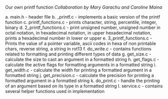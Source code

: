 Our own printf function
_Collaboration by Mary Garachu and Caroline Maina_

a. main.h - header file
b. _printf.c - implements a basic version of the printf function
c. printf_functions.c - prints character, string, percentile, integer, binary
d. 2_printf_functions.c - print unsigned number, unsigned number in octal notation, in hexadecimal notation, in upper hexadecimal notation, prints a hexadecimal number in lower or upper
e. 3_printf_functions.c - Prints the value of a pointer variable, ascii codes in hexa of non printable chars, reverse string, a string in rot13
f. do_write.c - contains functions related to formatting and printing different types of data
g. get_size.c - calculate the size to cast an argument in a formatted string
h. get_flags.c - calculate the active flags for formatting arguments in a formatted string
i. get_width.c - calculate the width for printing a formatted argument in a formatted string
j. get_precision.c - calculate the precision for printing a formatted argument in a formatted string
k. do_print.c - handle the printing of an argument based on its type in a formatted string
l. service.c - contains several helper functions used in implementation
